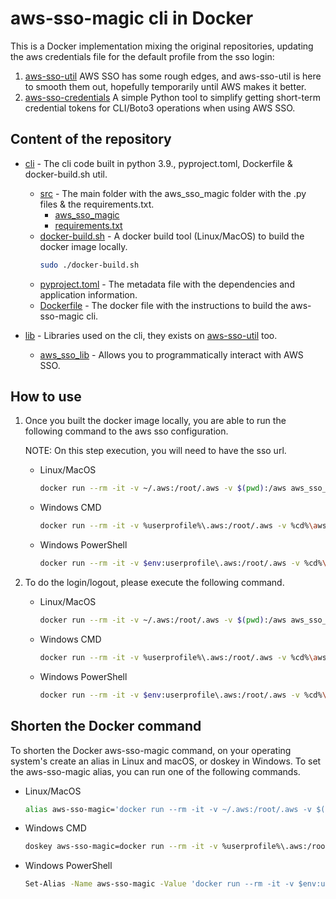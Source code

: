 # aws-sso-magic cli in Docker

This is a Docker implementation mixing the original repositories, updating the aws credentials file for the default profile from the sso login:

1. [aws-sso-util](https://github.com/benkehoe/aws-sso-util) AWS SSO has some rough edges, and aws-sso-util is here to smooth them out, hopefully temporarily until AWS makes it better.
2. [aws-sso-credentials](https://github.com/NeilJed/aws-sso-credentials) A simple Python tool to simplify getting short-term credential tokens for CLI/Boto3 operations when using AWS SSO.

## Content of the repository

- [cli](cli) - The cli code built in python 3.9., pyproject.toml, Dockerfile & docker-build.sh util.
    - [src](cli/src) - The main folder with the aws_sso_magic folder with the .py files & the requirements.txt.
        - [aws_sso_magic](cli/src/aws_sso_magic)
        - [requirements.txt](cli/src/requirements.txt)
    - [docker-build.sh](cli/docker-build.sh) - A docker build tool (Linux/MacOS) to build the docker image locally.
        ```bash
        sudo ./docker-build.sh
        ```
    - [pyproject.toml](cli/pyproject.toml) - The metadata file with the dependencies and application information.    
    - [Dockerfile](cli/Dockerfile) - The docker file with the instructions to build the aws-sso-magic cli.

- [lib](lib) - Libraries used on the cli, they exists on [aws-sso-util](https://github.com/benkehoe/aws-sso-util) too.
    - [aws_sso_lib](lib/aws_sso_lib) - Allows you to programmatically interact with AWS SSO.

## How to use

1. Once you built the docker image locally, you are able to run the following command to the aws sso configuration.

    NOTE: On this step execution, you will need to have the sso url.

    - Linux/MacOS
        ```bash
        docker run --rm -it -v ~/.aws:/root/.aws -v $(pwd):/aws aws_sso_magic aws-sso-magic configure
        ```
    - Windows CMD
        ```bash
        docker run --rm -it -v %userprofile%\.aws:/root/.aws -v %cd%\aws aws_sso_magic configure
        ```
    - Windows PowerShell
        ```bash
        docker run --rm -it -v $env:userprofile\.aws:/root/.aws -v %cd%\aws aws_sso_magic configure
        ```         

2. To do the login/logout, please execute the following command.
    - Linux/MacOS
        ```bash
        docker run --rm -it -v ~/.aws:/root/.aws -v $(pwd):/aws aws_sso_magic aws-sso-magic login
        ```
    - Windows CMD
        ```bash
        docker run --rm -it -v %userprofile%\.aws:/root/.aws -v %cd%\aws aws_sso_magic login
        ```
    - Windows PowerShell
        ```bash
        docker run --rm -it -v $env:userprofile\.aws:/root/.aws -v %cd%\aws aws_sso_magic login
        ```  

## Shorten the Docker command

To shorten the Docker aws-sso-magic command, on your operating system's create an alias in Linux and macOS, or doskey in Windows. To set the aws-sso-magic alias, you can run one of the following commands.

- Linux/MacOS
    ```bash
    alias aws-sso-magic='docker run --rm -it -v ~/.aws:/root/.aws -v $(pwd):/aws aws_sso_magic aws-sso-magic'    
    ```
- Windows CMD
    ```bash
    doskey aws-sso-magic=docker run --rm -it -v %userprofile%\.aws:/root/.aws -v %cd%\aws aws_sso_magic aws-sso-magic
    ```    
- Windows PowerShell
    ```bash
    Set-Alias -Name aws-sso-magic -Value 'docker run --rm -it -v $env:userprofile\.aws:/root/.aws -v %cd%\aws aws_sso_magic aws-sso-magic'
    ```  
